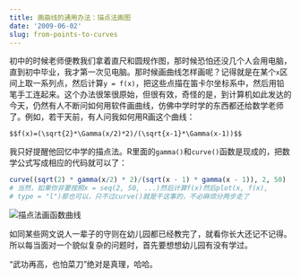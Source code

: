 ```yaml
---
title: 画曲线的通用办法：描点法画图
date: '2009-06-02'
slug: from-points-to-curves
---
```


初中的时候老师便教我们拿着直尺和圆规作图，那时候恐怕还没几个人会用电脑，直到初中毕业，我才第一次见电脑。那时候画曲线怎样画呢？记得就是在某个`x`区间上取一系列点，然后计算`y = f(x)`，把这些点描在笛卡尔坐标系中，然后用铅笔手工连起来。这个办法很笨很原始，但很有效，奇怪的是，到计算机如此发达的今天，仍然有人不断问如何用软件画曲线，仿佛中学时学的东西都还给数学老师了。例如，若干天前，有人问我如何用R画这个曲线：

`$$f(x)=(\sqrt{2}*\Gamma(x/2)*2)/(\sqrt{x-1}*\Gamma(x-1))$$`

我只好提醒他回忆中学的描点法。R里面的`gamma()`和`curve()`函数是现成的，把数学公式写成相应的代码就可以了：

```r
curve((sqrt(2) * gamma(x/2) * 2)/(sqrt(x - 1) * gamma(x - 1)), 2, 50)
# 当然，如果你非要按照x = seq(2, 50, ...)然后计算f(x)然后plot(x, f(x),
# type = "l")那也可以，只不过curve()就是干这事的，不必麻烦分两步走了
```

![描点法画函数曲线](https://db.yihui.org/imgur/kszO2iR.png)

如同某些网文说人一辈子的守则在幼儿园都已经教完了，就看你长大还记不记得。所以每当面对一个貌似复杂的问题时，首先要想想幼儿园有没有学过。

“武功再高，也怕菜刀”绝对是真理，哈哈。
